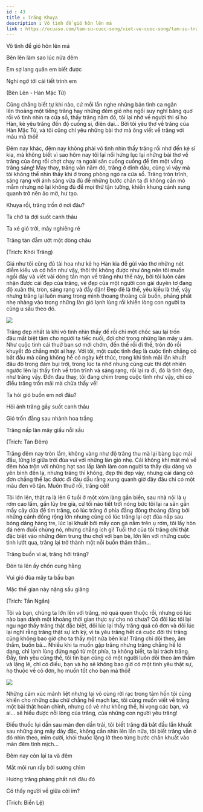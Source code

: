 ```yaml
---
id : 43
title : Trăng Khuya
description : Vô tình để gió hôn lên má
link : https://ocuaso.com/tam-su-cuoc-song/viet-ve-cuoc-song/tam-su-trang-khuya.html
---
```


Vô tình để gió hôn lên má

Bẽn lẽn làm sao lúc nửa đêm

Em sợ lang quân em biết được

Nghi ngờ tới cái tiết trinh em

(Bẽn Lẽn - Hàn Mặc Tử)

Cũng chẳng biết tự khi nào, cứ mỗi lần nghe những bản tình ca ngân lên thoảng
một tiếng trăng hay những đêm gió nhẹ ngồi suy nghĩ bâng quơ rồi vô tình
nhìn ra cửa sổ, thấy trăng nằm đó, tôi lại nhớ về người thi sĩ họ Hàn, kẻ
yêu trăng đến độ cuồng si, điên dại... Bởi tôi yêu thơ về trăng của Hàn
Mặc Tử, và tôi cũng chỉ yêu những bài thơ mà ông viết về trăng với máu mà
thôi!

Đêm nay khác, đêm nay không phải vô tình nhìn thấy trăng rồi nhớ đến kẻ
sĩ kia, mà không biết vì sao hôm nay tôi lại nổi hứng lục lại những bài
thơ về trăng của ông rồi chợt chạy ra ngoài sân cuống cuồng để tìm một vầng
trăng sáng! May thay, trăng vẫn nằm đó, trăng ở đỉnh đầu, cũng vì vậy mà
tôi không thể nhìn thấy khi ở trong phòng ngó ra cửa sổ. Trăng tròn trĩnh,
sáng rạng với ánh sáng vừa đủ để những bước chân ta đi không cần mò mẫm
nhưng nó lại không đủ để mọi thứ tận tường, khiến khung cảnh xung quanh
trở nên ảo mờ, hư tạo.

Khuya rồi, trăng trốn ở nơi đâu?

Ta chờ ta đợi suốt canh thâu

Ta xé gió trời, mây nghiêng rẽ

Trăng tàn đẫm ướt một dòng châu

(Trích: Khói Trăng)

Giá như tôi cũng đủ tài hoa như kẻ họ Hàn kia để gửi vào thơ những nét diễm
kiều và có hồn như vậy, thôi thì không được như ông nên tôi muốn ngồi đây
và viết vài dòng tản mạn về trăng như thế này, bởi tôi luôn cảm nhận được
cái đẹp của trăng, vẻ đẹp của một người con gái duyên tơ đang độ xuân thì,
tròn, sáng rạng và đầy đặn! Đẹp đẽ là thế, yêu kiều là thế, vậy nhưng trăng
lại luôn mang trong mình thoang thoảng cái buồn, phảng phất nhẹ nhàng vào
trong những làn gió lạnh lùng rồi khiến lòng con người ta cũng u sầu theo
đó.

![](https://ocuaso.com/wp-content/uploads/2016/04/tam-su-trang-khuya-2.jpg)

Trăng đẹp nhất là khi vô tình nhìn thấy để rồi chỉ một chốc sau lại trốn
đâu mất biệt tăm cho người ta tiếc nuối, đợi chờ trong những làn mây u ám.
Như cuộc tình cái thuở ban sơ mới chớm, đến thế rồi đi thế, tròn đó rồi
khuyết đó chẳng một ai hay. Với tôi, một cuộc tình đẹp là cuộc tình chẳng
có bắt đầu mà cũng không hề có ngày kết thúc, trong khi tình mãi lẩn khuất
đâu đó trong đám bụi trời, trong lúc ta nhớ nhung cùng cực thì đột nhiên
ngước lên lại thấy tình về tròn trĩnh và sáng rạng, rồi lại ra đi, đó là
tình đẹp, như trăng vậy. Đớn đau thay, tôi đang chìm trong cuộc tình như
vậy, chỉ có điều trăng trốn mãi mà chửa thấy về!

Ta hỏi gió buồn em nơi đâu?

Hỏi ánh trăng gầy suốt canh thâu

Gió trốn đằng sau nhành hoa trắng

Trăng nấp làn mây giấu nỗi sầu

(Trích: Tàn Đêm)

Trăng đêm nay tròn lắm, không vàng như độ trăng thu mà lại bàng bạc mái
đầu, lửng lơ giữa trời đùa vui với những làn gió nhẹ. Cái không khí mát
mẻ về đêm hòa trộn với những hạt sao lấp lánh làm con người ta thấy dịu
dàng và yên bình đến lạ, nhưng trăng thì không, đẹp thì đẹp vậy, nhưng cái
dáng cô đơn chẳng thể lạc được đi đâu dẫu rằng xung quanh giờ đây đâu chỉ
có một màu đen vô tận. Muôn thuở rồi, trăng côi!

Tôi lớn lên, thật ra là lên 6 tuổi ở một xóm làng gần biển, sau nhà nội
là ụ rơm cao lắm, gần lũy tre già, cứ tối nào tiết trời nóng bức tôi lại
ra sân gần mấy cây dừa để tìm trăng, có lúc trăng ở phía đằng đông thoáng
đãng bởi những cánh đồng rộng lớn nhưng cũng có lúc trăng lại cợt đùa nấp
sau bóng dáng hàng tre, lúc lại khuất bởi mấy con gà nằm trên ụ rơm, tôi
lấy hòn đá ném đuổi chúng nó, nhưng chẳng ích gì! Tuổi thơ của tôi trăng
chỉ thật đặc biệt vào những đêm trung thu chơi với bạn bè, lớn lên với những
cuộc tình lướt qua, trăng lại trở thành một nỗi buồn thăm thẳm...

Trăng buồn vì ai, trăng hỡi trăng?

Đón ta lên ấy chốn cung hằng

Vui gió đùa mây ta bầu bạn

Mặc thế gian này nặng sầu giăng

(Trích: Tần Ngần)

Tôi và bạn, chúng ta lớn lên với trăng, nó quá quen thuộc rồi, nhưng có
lúc nào bạn dành một khoảng thời gian thực sự cho nó chưa? Có đôi lúc tôi
lại ngu ngơ thấy trăng thật đặc biệt, đôi lúc lại thấy trăng quá cô đơn
và đôi lúc lại nghĩ rằng trăng thật sự ích kỷ, vì ta yêu trăng hết cả cuộc
đời thì trăng cũng không bao giờ cho ta thấy một nửa bên kia! Trăng chỉ
dõi theo, âm thầm, buồn bã... Nhiều khi ta muốn gặp trăng nhưng trăng chẳng
hề ló dạng, chỉ lạnh lùng đứng ngó từ một phía, ta không biết, ta lại trách
trăng. Đấy, tình yêu cũng thế, tôi tin bạn cũng có một người luôn dõi theo
âm thầm và lặng lẽ, chỉ có điều, bạn và họ sẽ không bao giờ có một tình
yêu thật sự, họ thuộc về cô đơn, họ muốn tốt cho bạn mà thôi!

![](https://ocuaso.com/wp-content/uploads/2016/04/tam-su-trang-khuya.jpg)

Những cảm xúc mãnh liệt nhưng lại vô cùng rời rạc trong tâm hồn tôi cũng
khiến cho những câu chữ chẳng hề mạch lạc, tôi cũng muốn viết về trăng một
bài thật hoàn chỉnh, nhưng có vẻ như không thể, hi vọng các bạn, và ai... sẽ
hiểu được nỗi lòng của trăng, của những con người yêu trăng!

Điếu thuốc lụi dần sau màn đen dần trải, tôi biết trăng đã bắt đầu lẩn khuất
sau những áng mây dày đặc, không cần nhìn lên lần nữa, tôi biết trăng vẫn
ở đó nhìn theo, mỉm cười, khói thuốc lặng lờ theo từng bước chân khuất vào
màn đêm tĩnh mịch...

Đêm nay còn lại ta và đêm

Mắt môi run rẩy bởi sương chìm

Hương trăng phảng phất nơi đâu đó

Có thấy người về giữa cõi im?

(Trích: Biển Lệ)